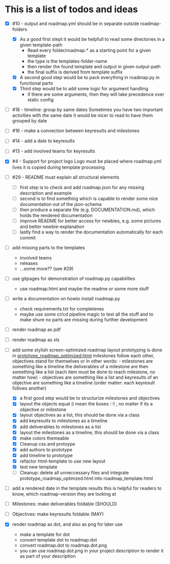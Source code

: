 # This is a list of todos and ideas

- [x] #10 - output and roadmap.yml should be in separate outside roadmap-folders 
    - [x] As a good first stept it would be helpfull to read some directories in a given template-path
        - Read every folder/roadmap.* as a starting point for a given template
        - the type is the templates-folder-name
        - then render the found template and output in given output-path
        - the final suffix is derived from template suffix
    - [x] A second good step would be to pack everything in roadmap.py in functional parts
    - [x] Third step would be to add some logic for argument handling
        - if there are some arguments, then they will take precedence over static config
- [ ] #18 - timeline: group by same dates
    Sometimes you have two important activities with the same date
    it would be nicer to read to have them grouped by date
- [ ] #16 - make a connection between keyresults and milestones
- [ ] #14 - add a date to keyresults
- [ ] #13 - add involved teams for keyresults
- [x] #4 - Support for project logo
    Logo must be placed where roadmap.yml lives
    it is copied during template processing
- [ ] #29 - README must explain all structural elements
    - [ ] first step is to check and add roadmap.json for any missing description and example
    - [ ] second is to find something which is capable to render some nice documentation out of the json-schema
    - [ ] then produce a separate file (e.g. DOCUMENTATION.md), which holds the rendered documentation
    - [ ] improve README for better access for newbies, e.g. some pictures and better newbie-explanation
    - [ ] lastly find a way to render the documentation automatically for each commit
- [ ] add missing parts to the templates
    - involved teams
    - releases
    - ...some more?? (see #29)
- [ ] use gitpages for demonstration of roadmap.py capabilities
    - use roadmap.html and maybe the readme or some more stuff
- [ ] write a documentation on howto install roadmap.py
    - check requirements.txt for completenes
    - maybe use some cr/cd pipeline magic to test all the stuff and to make shure no parts are missing during further development

- [ ] render roadmap as pdf

- [ ] render roadmap as xls

- [ ] add some stylish screen-optimized roadmap layout
      prototyping is done in [prototype_roadmap_optimized.html](roadmap/prototype_roadmap_optimized.html)
      milestones follow each other, objectives stand for themselves
      or in other words:
      - milestones are something like a timeline 
        the deliverables of a milestone are then something like a list (each item must be done to reach milestone, no matter how)
      - objectives are something like a list
        and keyresults of an objective are something like a timeline (order matter: each keyresult follows another)
    - [x] a first good step would be to structurize milestones and objectives
    - [x] layout the objects equal (i mean the boxes :-) , no matter if its a objective or milestone
    - [x] layout objectives as a list, this should be done via a class
    - [x] add keyresults to milestones as a timeline
    - [x] add deliverables to milestones as a list
    - [x] layout the milestones as a timeline, this should be done via a class
    - [x] make colors themeable
    - [x] Cleanup css and protoype
    - [x] add authors to prototype
    - [x] add timeline to prototype
    - [x] refactor html-template to use new layout
    - [x] test new template
    - [ ] Cleanup: delete all unneccessary files and integrate prototype_roadmap_optimzed.html into roadmap_template.html

- [ ] add a rendered date in the template results
      this is helpful for readers to know, which roadmap-version they are looking at

- [ ] Milestones: make deliverables foldable (SHOULD)

- [ ] Objectives: make keyresults foldable (MAY)

- [x] render roadmap as dot, and also as png for later use
    - make a template for dot
    - convert template dot to roadmap.dot
    - convert roadmap.dot to roadmap.dot.png
    - you can use roadmap.dot.png in your project description to render it as part of your description
